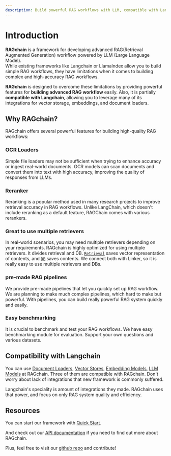 ```yaml
---
description: Build powerful RAG workflows with LLM, compatible with Langchain.
---
```


# Introduction

**RAGchain** is a framework for developing advanced RAG(Retrieval Augmented Generation) workflow powered by LLM (Large Language Model). \
While existing frameworks like Langchain or LlamaIndex allow you to build simple RAG workflows, they have limitations when it comes to building complex and high-accuracy RAG workflows.

**RAGchain** is designed to overcome these limitations by providing powerful features for **building advanced RAG workflow** easily. Also, it is partially **compatible with Langchain**, allowing you to leverage many of its integrations for vector storage, embeddings, and document loaders.

## Why RAGchain?

RAGchain offers several powerful features for building high-quality RAG workflows:

### **OCR Loaders**

Simple file loaders may not be sufficient when trying to enhance accuracy or ingest real-world documents. OCR models can scan documents and convert them into text with high accuracy, improving the quality of responses from LLMs.

### **Reranker**

Reranking is a popular method used in many research projects to improve retrieval accuracy in RAG workflows. Unlike LangChain, which doesn't include reranking as a default feature, RAGChain comes with various rerankers.

### **Great to use multiple retrievers**

In real-world scenarios, you may need multiple retrievers depending on your requirements. RAGchain is highly optimized for using multiple retrievers. It divides retrieval and DB. [`Retrieval`](ragchain-structure/retrieval/README.md) saves vector representation of contents, and [`DB`](ragchain-structure/db/README.md) saves contents. We connect both with Linker, so it is really easy to use multiple retrievers and DBs.

### **pre-made RAG pipelines**

We provide pre-made pipelines that let you quickly set up RAG workflow. We are planning to make much complex pipelines, which hard to make but powerful. With pipelines, you can build really powerful RAG system quickly and easily.

### Easy benchmarking

It is crucial to benchmark and test your RAG workflows. We have easy benchmarking module for evaluation. Support your own questions and various datasets.

## Compatibility with Langchain

You can use [Document Loaders](https://integrations.langchain.com/), [Vector Stores](https://integrations.langchain.com/vectorstores), [Embedding Models](https://integrations.langchain.com/embeddings), [LLM Models](https://integrations.langchain.com/llms) at RAGchain. Three of them are compatible with RAGchain. Don't worry about lack of integrations that new framework is commonly suffered.&#x20;

Langchain's speciality is amount of integrations they made. RAGchain uses that power, and focus on only RAG system quality and efficiency.&#x20;

## Resources

You can start our framework with [Quick Start](utils/query-decomposition.md#usage).

And check out our [API documentation](https://nomadamas.github.io/RAGchain/build/html/index.html) if you need to find out more about RAGchain.

Plus, feel free to visit our [github repo](https://github.com/NomaDamas/RAGchain) and contribute!&#x20;
